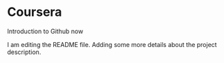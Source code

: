 # Coursera
Introduction to Github now

I am editing the README file. Adding some more details about the project description.

